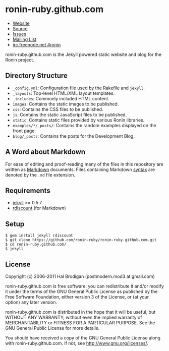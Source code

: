 # ronin-ruby.github.com

* [Website](http://ronin-ruby.github.com)
* [Source](https://github.com/ronin-ruby/ronin-ruby.github.com)
* [Issues](https://github.com/ronin-ruby/ronin-ruby.github.com/issues)
* [Mailing List](http://groups.google.com/group/ronin-ruby)
* [irc.freenode.net #ronin](http://webchat.freenode.net/?channels=ronin&uio=Mj10cnVldd)

ronin-ruby.github.com is the Jekyll powered static website and blog for the
Ronin project.

## Directory Structure

* `_config.yml`: Configuration file used by the Rakefile and `jekyll`.
* `_layouts`: Top-level HTML/XML layout templates.
* `_includes`: Commonly included HTML content.
* `images`: Contains the static images to be published.
* `css`: Contains the CSS files to be published.
* `js`: Contains the static JavaScript files to be published.
* `static`: Contains static files provided by various Ronin libraries.
* `examples/*/_posts/`: Contains the random examples displayed on the
  front page.
* `blog/_posts`: Contains the posts for the Development Blog.

## A Word about Markdown

For ease of editing and proof-reading many of the files in this repository
are written as [Markdown] documents. Files containing Markdown [syntax] are
denoted by the `.md` file extension.

## Requirements

* [jekyll] >= 0.5.7
* [rdiscount] (for Markdown)

## Setup

    $ gem install jekyll rdiscount
    $ git clone https://github.com/ronin-ruby/ronin-ruby.github.com.git
    $ cd ronin-ruby.github.com/
    $ jekyll

## License

Copyright (c) 2006-2011 Hal Brodigan (postmodern.mod3 at gmail.com)

ronin-ruby.github.com is free software: you can redistribute it and/or
modify it under the terms of the GNU General Public License as published by
the Free Software Foundation, either version 3 of the License, or
(at your option) any later version.

ronin-ruby.github.com is distributed in the hope that it will be useful,
but WITHOUT ANY WARRANTY; without even the implied warranty of
MERCHANTABILITY or FITNESS FOR A PARTICULAR PURPOSE.  See the
GNU General Public License for more details.

You should have received a copy of the GNU General Public License
along with ronin-ruby.github.com.  If not, see
<http://www.gnu.org/licenses/>.

[Markdown]: http://en.wikipedia.org/wiki/Markdown
[syntax]: http://daringfireball.net/projects/markdown/basics

[jekyll]: https://github.com/mojombo/jekyll#readme
[rdiscount]: https://github.com/rtomayko/rdiscount#readme
